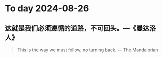 
# To day 2024-08-26


## 这就是我们必须遵循的道路，不可回头。—《曼达洛人》
> This is the way we must follow, no turning back. — The Mandalorian

    